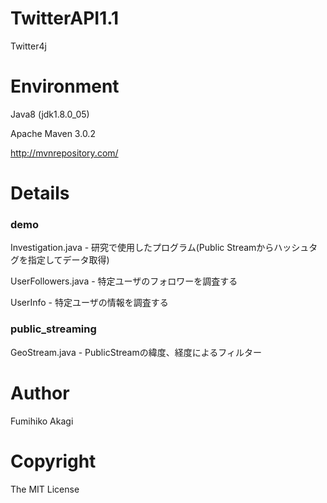 # TwitterAPI1.1
Twitter4j
# Environment
Java8 (jdk1.8.0_05)

Apache Maven 3.0.2

http://mvnrepository.com/

# Details

### demo
Investigation.java - 研究で使用したプログラム(Public Streamからハッシュタグを指定してデータ取得)

UserFollowers.java - 特定ユーザのフォロワーを調査する

UserInfo - 特定ユーザの情報を調査する

### public_streaming
GeoStream.java - PublicStreamの緯度、経度によるフィルター



# Author
Fumihiko Akagi

# Copyright
The MIT License
